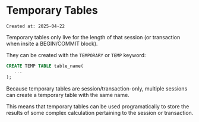 # Temporary Tables

```
Created at: 2025-04-22
```

Temporary tables only live for the length of that session (or transaction when
insite a BEGIN/COMMIT block).

They can be created with the `TEMPORARY` or `TEMP` keyword:

```sql
CREATE TEMP TABLE table_name(
   ...
);
```

Because temporary tables are session/transaction-only, multiple sessions can
create a temporary table with the same name.

This means that temporary tables can be used programatically to store the
results of some complex calculation pertaining to the session or transaction.
